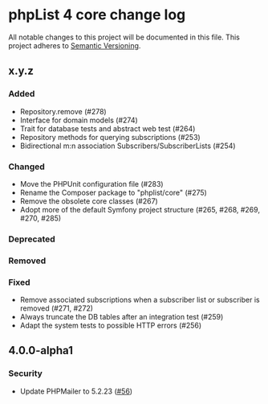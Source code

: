 # phpList 4 core change log

All notable changes to this project will be documented in this file.
This project adheres to [Semantic Versioning](https://semver.org/).


## x.y.z

### Added
- Repository.remove (#278)
- Interface for domain models (#274)
- Trait for database tests and abstract web test (#264)
- Repository methods for querying subscriptions (#253)
- Bidirectional m:n association Subscribers/SubscriberLists (#254)

### Changed
- Move the PHPUnit configuration file (#283)
- Rename the Composer package to "phplist/core" (#275)
- Remove the obsolete core classes (#267)
- Adopt more of the default Symfony project structure (#265, #268, #269, #270, #285)

### Deprecated

### Removed

### Fixed
- Remove associated subscriptions when a subscriber list or subscriber is removed (#271, #272)
- Always truncate the DB tables after an integration test (#259)
- Adapt the system tests to possible HTTP errors (#256)


## 4.0.0-alpha1

### Security
- Update PHPMailer to 5.2.23
  ([#56](https://github.com/phpList/phplist4-core/pull/55))
